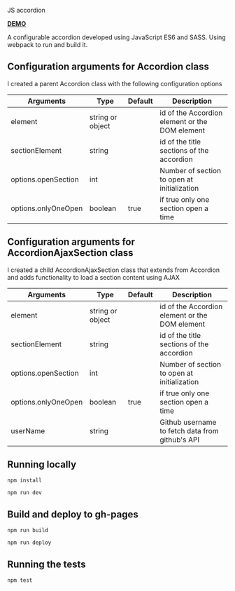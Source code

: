 JS accordion

[**DEMO**](http://tomasmax.github.io/js-accordion)

A configurable accordion developed using JavaScript ES6 and SASS. Using webpack to run and build it.


## Configuration arguments for Accordion class

I created a parent Accordion class with the following configuration options

Arguments | Type | Default | Description
------ | ---- | ------- | -----------
element | string or object |  | id of the Accordion element or the DOM element
sectionElement | string |  | id of the title sections of the accordion
options.openSection | int  |  | Number of section to open at initialization
options.onlyOneOpen | boolean | true | if true only one section open a time

## Configuration arguments for AccordionAjaxSection class

I created a child AccordionAjaxSection class that extends from Accordion and adds functionality to load a section content using AJAX

Arguments | Type | Default | Description
------ | ---- | ------- | -----------
element | string or object |  | id of the Accordion element or the DOM element
sectionElement | string |  | id of the title sections of the accordion
options.openSection | int  |  | Number of section to open at initialization
options.onlyOneOpen | boolean | true | if true only one section open a time
userName | string | | Github username to fetch data from github's API


## Running locally

```
npm install
```
```
npm run dev
```


## Build and deploy to gh-pages
```
npm run build
```
```
npm run deploy
```


## Running the tests
```
npm test
```


